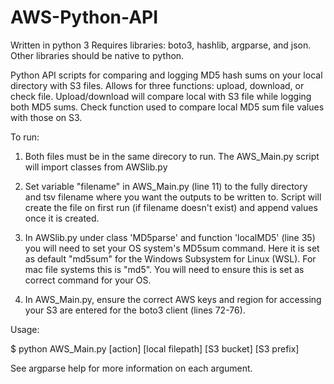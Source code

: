 # AWS-Python-API

Written in python 3
Requires libraries: boto3, hashlib, argparse, and json.  Other libraries should be native to python.

Python API scripts for comparing and logging MD5 hash sums on your local directory with S3 files. Allows for three functions: upload, download, or check file.  Upload/download will compare local with S3 file while logging both MD5 sums.  Check function used to compare local MD5 sum file values with those on S3.

To run:

1. Both files must be in the same direcory to run.  The AWS_Main.py script will import classes from AWSlib.py

2. Set variable "filename" in AWS_Main.py (line 11) to the fully directory and tsv filename where you want the outputs to be written to.  Script will create the file on first run (if filename doesn't exist) and append values once it is created.

3. In AWSlib.py under class 'MD5parse' and function 'localMD5' (line 35) you will need to set your OS system's MD5sum command.  Here it is set as default "md5sum" for the Windows Subsystem for Linux (WSL).  For mac file systems this is "md5".  You will need to ensure this is set as correct command for your OS.

4. In AWS_Main.py, ensure the correct AWS keys and region for accessing your S3 are entered for the boto3 client (lines 72-76).  

Usage:

$ python AWS_Main.py [action] [local filepath] [S3 bucket] [S3 prefix]
  
See argparse help for more information on each argument.
